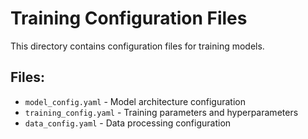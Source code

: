 # Training Configuration Files

This directory contains configuration files for training models.

## Files:
- `model_config.yaml` - Model architecture configuration
- `training_config.yaml` - Training parameters and hyperparameters
- `data_config.yaml` - Data processing configuration